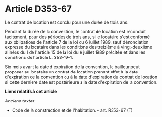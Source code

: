 # Article D353-67

Le contrat de location est conclu pour une durée de trois ans.

Pendant la durée de la convention, le contrat de location est reconduit tacitement, pour des périodes de trois ans, si le
locataire s'est conformé aux obligations de l'article 7 de la loi du 6 juillet 1989, sauf dénonciation expresse du locataire
dans les conditions des treizième à vingt-deuxième alinéas du I de l'article 15 de la loi du 6 juillet 1989 précitée et dans
les conditions de l'article L. 353-19-1.

Six mois avant la date d'expiration de la convention, le bailleur peut proposer au locataire un contrat de location prenant
effet à la date d'expiration de la convention ou à la date d'expiration du contrat de location si cette dernière date est
postérieure à la date d'expiration de la convention.

**Liens relatifs à cet article**

_Anciens textes_:

  - Code de la construction et de l'habitation. - art. R353-67 (T)
